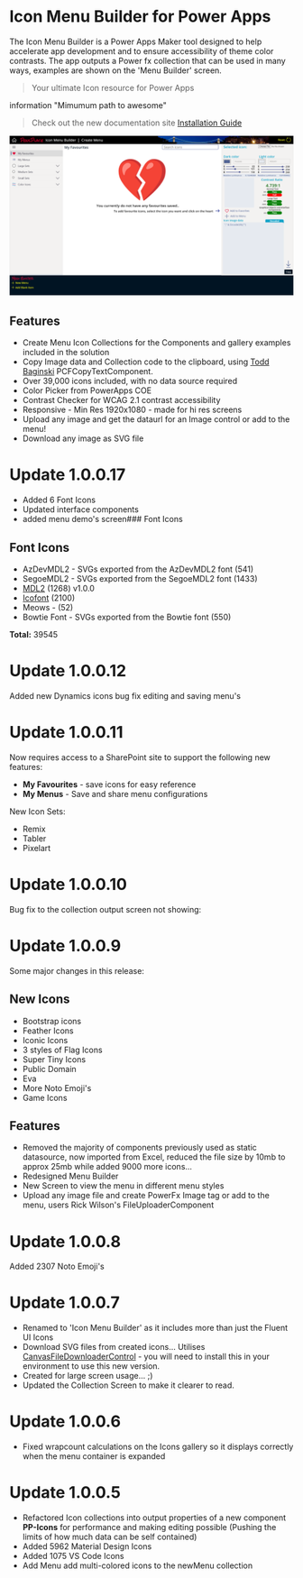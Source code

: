 # Icon Menu Builder for Power Apps

The Icon Menu Builder is a Power Apps Maker tool designed to help accelerate app development and to ensure accessibility of theme color contrasts.  The app outputs a Power fx collection that can be used in many ways, examples are shown on the 'Menu Builder' screen.

>Your ultimate Icon resource for Power Apps

information "Mimumum path to awesome"
> Check out the new documentation site
> [Installation Guide](https://pensplace.github.io/icon-menu-builder-docs/installation/)

![Home Screen](./assets/home-screen.png)
## Features
- Create Menu Icon Collections for the Components and gallery examples included in the solution
- Copy Image data and Collection code to the clipboard, using [Todd Baginski](https://github.com/TBag/power-apps-copy-text-to-clipboard) PCFCopyTextComponent.
- Over 39,000 icons included, with no data source required
- Color Picker from PowerApps COE
- Contrast Checker for WCAG 2.1 contrast accessibility
- Responsive - Min Res 1920x1080 - made for hi res screens
- Upload any image and get the dataurl for an Image control or add to the menu!
- Download any image as SVG file

# Update 1.0.0.17
- Added 6 Font Icons
- Updated interface components
- added menu demo's screen### Font Icons

## Font Icons
- AzDevMDL2 - SVGs exported from the AzDevMDL2 font (541)
- SegoeMDL2 - SVGs exported from the SegoeMDL2 font (1433)
- [MDL2](https://github.com/scottdorman/mdl2-icons/) (1268) v1.0.0
- [Icofont](https://www.icofont.com/) (2100)
- Meows - (52)
- Bowtie Font - SVGs exported from the Bowtie font (550)

__Total:__   39545


# Update 1.0.0.12
Added new Dynamics icons
bug fix editing and saving menu's
# Update 1.0.0.11

Now requires access to a SharePoint site to support the following new features:
- __My Favourites__ - save icons for easy reference
- __My Menus__ - Save and share menu configurations

New Icon Sets:
- Remix
- Tabler
- Pixelart

# Update 1.0.0.10
Bug fix to the collection output screen not showing:
# Update 1.0.0.9
Some major changes in this release:
## New Icons
- Bootstrap icons
- Feather Icons
- Iconic Icons
- 3 styles of Flag Icons
- Super Tiny Icons
- Public Domain
- Eva
- More Noto Emoji's
- Game Icons
## Features
- Removed the majority of components previously used as static datasource, now imported from Excel, reduced the file size by 10mb to approx 25mb while added 9000 more icons...
- Redesigned Menu Builder
- New Screen to view the menu in different menu styles
- Upload any image file and create PowerFx Image tag or add to the menu, users Rick Wilson's FileUploaderComponent
# Update 1.0.0.8
Added 2307 Noto Emoji's
# Update 1.0.0.7
- Renamed to 'Icon Menu Builder' as it includes more than just the Fluent UI Icons
- Download SVG files from created icons... Utilises [CanvasFileDownloaderControl](https://github.com/rwilson504/PCFControls/releases) - you will need to install this in your environment to use this new version.
- Created for large screen usage... ;)
- Updated the Collection Screen to make it clearer to read.
# Update 1.0.0.6
- Fixed wrapcount calculations on the Icons gallery so it displays correctly when the menu container is expanded
# Update 1.0.0.5

- Refactored Icon collections into output properties of a new component __PP-Icons__ for performance and making editing possible (Pushing the limits of how much data can be self contained)
- Added 5962 Material Design Icons
- Added 1075 VS Code Icons
- Add Menu add multi-colored icons to the newMenu collection
